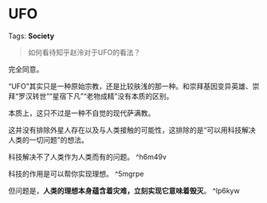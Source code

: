 # UFO

Tags: **Society**

> 如何看待知乎赵泠对于UFO的看法？



完全同意。

“UFO”其实只是一种原始宗教，还是比较肤浅的那一种。和崇拜基因变异英雄、崇拜“罗汉转世”“星宿下凡”“老物成精”没有本质的区别。

本质上，这只不过是一种不自觉的现代萨满教。

这并没有排除外星人存在以及与人类接触的可能性，这排除的是“可以用科技解决人类的一切问题”的想法。

科技解决不了人类作为人类而有的问题。 ^h6m49v

科技的作用是可以帮你实现理想。 ^5mgrpe

但问题是，**人类的理想本身蕴含着灾难，立刻实现它意味着毁灭**。 ^lp6kyw



